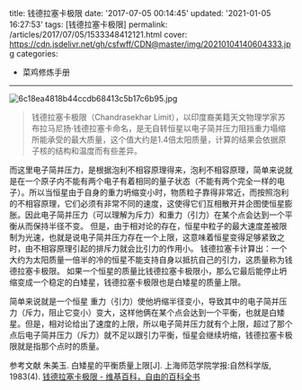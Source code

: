 title: 钱德拉塞卡极限
date: '2017-07-05 00:14:45'
updated: '2021-01-05 16:27:53'
tags: [钱德拉塞卡极限]
permalink: /articles/2017/07/05/1533348412121.html
cover: https://cdn.jsdelivr.net/gh/csfwff/CDN@master/img/20210104140604333.jpg
categories: 
- 菜鸡修炼手册
---
![6c18ea4818b44ccdb68413c5b17c6b95.jpg](https://cdn.jsdelivr.net/gh/csfwff/CDN@master/img/20210104140604333.jpg)

<blockquote>钱德拉塞卡极限（Chandrasekhar Limit），以印度裔美籍天文物理学家苏布拉马尼扬·钱德拉塞卡命名，是无自转恒星以电子简并压力阻挡重力塌缩所能承受的最大质量，这个值大约是1.4倍太阳质量，计算的结果会依据原子核的结构和温度而有些差异。</blockquote>

<!--more-->

而这里电子简并压力，是根据泡利不相容原理得来，泡利不相容原理，简单来说就是在一个原子内不能有两个电子有着相同的量子状态（不能有两个完全一样的电子）。所以当恒星由于自身的重力坍缩变小时，物质粒子靠得非常近，而按照泡利的不相容原理，它们必须有非常不同的速度，这使得它们互相散开并企图使恒星膨胀。因此电子简并压力（可以理解为斥力）和重力（引力）在某个点会达到一个平衡从而保持半径不变。
但是，由于相对论的存在，恒星中粒子的最大速度差被限制为光速，也就是说电子简并压力存在一个上限，这意味着恒星变得足够紧致之时，由不相容原理引起的排斥力就会比引力的作用小。
钱德拉塞卡计算出：一个大约为太阳质量一倍半的冷的恒星不能支持自身以抵抗自己的引力，这质量称为钱德拉塞卡极限。
如果一个恒星的质量比钱德拉塞卡极限小，那么它最后能停止坍缩变成一个稳定的白矮星，钱德拉塞卡极限也是白矮星的质量上限。

简单来说就是一个恒星 重力（引力）使他坍缩半径变小，导致其中的电子简并压力（斥力，阻止它变小）变大，这样他俩在某个点会达到一个平衡，也就是白矮星。但是，相对论给出了速度的上限，所以电子简并压力就有个上限，超过了那个点后电子简并压力（斥力）就不足以跟引力平衡，恒星会继续坍缩，钱德拉塞卡极限就是指那个点时的质量。

参考文献
朱美玉. 白矮星的平衡质量上限[J]. 上海师范学院学报:自然科学版, 1983(4).
<a href="https://zh.m.wikipedia.org/wiki/%E9%8C%A2%E5%BE%B7%E6%8B%89%E5%A1%9E%E5%8D%A1%E6%A5%B5%E9%99%90" target="_blank" rel="nofollow">钱德拉塞卡极限 - 维基百科，自由的百科全书</a>

